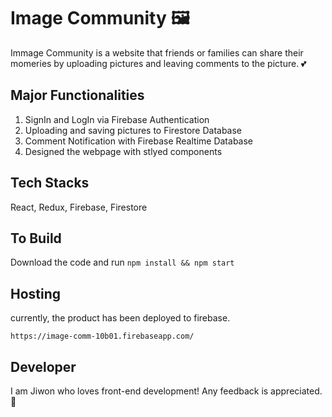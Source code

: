 # Image Community :framed_picture:

Immage Community is a website that friends or families can share their momeries by uploading pictures and leaving comments to the picture. :two_hearts:

## Major Functionalities

1. SignIn and LogIn via Firebase Authentication
2. Uploading and saving pictures to Firestore Database
3. Comment Notification with Firebase Realtime Database
4. Designed the webpage with stlyed components

## Tech Stacks

React, Redux, Firebase, Firestore

## To Build

Download the code and run `npm install && npm start`

## Hosting 

currently, the product has been deployed to firebase.

```
https://image-comm-10b01.firebaseapp.com/
```

## Developer

I am Jiwon who loves front-end development! Any feedback is appreciated. :pray:
